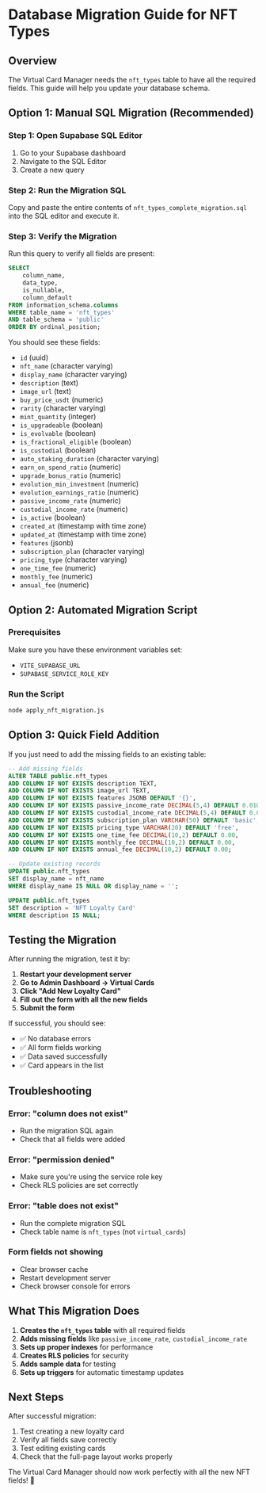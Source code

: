 # Database Migration Guide for NFT Types

## Overview
The Virtual Card Manager needs the `nft_types` table to have all the required fields. This guide will help you update your database schema.

## Option 1: Manual SQL Migration (Recommended)

### Step 1: Open Supabase SQL Editor
1. Go to your Supabase dashboard
2. Navigate to the SQL Editor
3. Create a new query

### Step 2: Run the Migration SQL
Copy and paste the entire contents of `nft_types_complete_migration.sql` into the SQL editor and execute it.

### Step 3: Verify the Migration
Run this query to verify all fields are present:

```sql
SELECT 
    column_name, 
    data_type, 
    is_nullable, 
    column_default
FROM information_schema.columns 
WHERE table_name = 'nft_types' 
AND table_schema = 'public'
ORDER BY ordinal_position;
```

You should see these fields:
- `id` (uuid)
- `nft_name` (character varying)
- `display_name` (character varying)
- `description` (text)
- `image_url` (text)
- `buy_price_usdt` (numeric)
- `rarity` (character varying)
- `mint_quantity` (integer)
- `is_upgradeable` (boolean)
- `is_evolvable` (boolean)
- `is_fractional_eligible` (boolean)
- `is_custodial` (boolean)
- `auto_staking_duration` (character varying)
- `earn_on_spend_ratio` (numeric)
- `upgrade_bonus_ratio` (numeric)
- `evolution_min_investment` (numeric)
- `evolution_earnings_ratio` (numeric)
- `passive_income_rate` (numeric)
- `custodial_income_rate` (numeric)
- `is_active` (boolean)
- `created_at` (timestamp with time zone)
- `updated_at` (timestamp with time zone)
- `features` (jsonb)
- `subscription_plan` (character varying)
- `pricing_type` (character varying)
- `one_time_fee` (numeric)
- `monthly_fee` (numeric)
- `annual_fee` (numeric)

## Option 2: Automated Migration Script

### Prerequisites
Make sure you have these environment variables set:
- `VITE_SUPABASE_URL`
- `SUPABASE_SERVICE_ROLE_KEY`

### Run the Script
```bash
node apply_nft_migration.js
```

## Option 3: Quick Field Addition

If you just need to add the missing fields to an existing table:

```sql
-- Add missing fields
ALTER TABLE public.nft_types 
ADD COLUMN IF NOT EXISTS description TEXT,
ADD COLUMN IF NOT EXISTS image_url TEXT,
ADD COLUMN IF NOT EXISTS features JSONB DEFAULT '{}',
ADD COLUMN IF NOT EXISTS passive_income_rate DECIMAL(5,4) DEFAULT 0.0100,
ADD COLUMN IF NOT EXISTS custodial_income_rate DECIMAL(5,4) DEFAULT 0.0000,
ADD COLUMN IF NOT EXISTS subscription_plan VARCHAR(50) DEFAULT 'basic',
ADD COLUMN IF NOT EXISTS pricing_type VARCHAR(20) DEFAULT 'free',
ADD COLUMN IF NOT EXISTS one_time_fee DECIMAL(10,2) DEFAULT 0.00,
ADD COLUMN IF NOT EXISTS monthly_fee DECIMAL(10,2) DEFAULT 0.00,
ADD COLUMN IF NOT EXISTS annual_fee DECIMAL(10,2) DEFAULT 0.00;

-- Update existing records
UPDATE public.nft_types 
SET display_name = nft_name 
WHERE display_name IS NULL OR display_name = '';

UPDATE public.nft_types 
SET description = 'NFT Loyalty Card'
WHERE description IS NULL;
```

## Testing the Migration

After running the migration, test it by:

1. **Restart your development server**
2. **Go to Admin Dashboard → Virtual Cards**
3. **Click "Add New Loyalty Card"**
4. **Fill out the form with all the new fields**
5. **Submit the form**

If successful, you should see:
- ✅ No database errors
- ✅ All form fields working
- ✅ Data saved successfully
- ✅ Card appears in the list

## Troubleshooting

### Error: "column does not exist"
- Run the migration SQL again
- Check that all fields were added

### Error: "permission denied"
- Make sure you're using the service role key
- Check RLS policies are set correctly

### Error: "table does not exist"
- Run the complete migration SQL
- Check table name is `nft_types` (not `virtual_cards`)

### Form fields not showing
- Clear browser cache
- Restart development server
- Check browser console for errors

## What This Migration Does

1. **Creates the `nft_types` table** with all required fields
2. **Adds missing fields** like `passive_income_rate`, `custodial_income_rate`
3. **Sets up proper indexes** for performance
4. **Creates RLS policies** for security
5. **Adds sample data** for testing
6. **Sets up triggers** for automatic timestamp updates

## Next Steps

After successful migration:
1. Test creating a new loyalty card
2. Verify all fields save correctly
3. Test editing existing cards
4. Check that the full-page layout works properly

The Virtual Card Manager should now work perfectly with all the new NFT fields! 🎉







